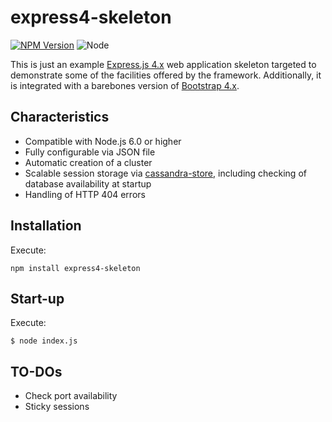 express4-skeleton
=================

[![NPM Version][npm-image]][npm-url]
![Node][node-version]

This is just an example [Express.js 4.x][express] web
application skeleton targeted to demonstrate some of the facilities offered
by the framework. Additionally, it is integrated with a barebones version of
[Bootstrap 4.x][bootstrap].

## Characteristics

- Compatible with Node.js 6.0 or higher
- Fully configurable via JSON file
- Automatic creation of a cluster
- Scalable session storage via [cassandra-store][cassandra-store], including checking of database
  availability at startup
- Handling of HTTP 404 errors

## Installation

Execute:

```shell
npm install express4-skeleton
```

## Start-up

Execute:

```shell
$ node index.js
```

## TO-DOs

- Check port availability
- Sticky sessions

[bootstrap]: https://getbootstrap.com/
[cassandra-store]: https://github.com/webcc/cassandra-store
[express]: http://expressjs.com/
[node-version]: https://img.shields.io/badge/node-6.0.0-orange.svg?style=flat-square
[npm-image]: https://img.shields.io/badge/npm-0.2.0-blue.svg?style=flat-square
[npm-url]: https://www.npmjs.com/package/express4-skeleton
